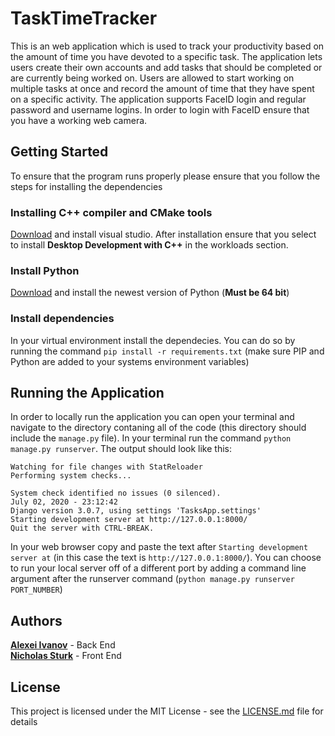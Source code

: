 # TaskTimeTracker
This is an web application which is used to track your productivity based on the amount of time you have devoted to a specific task. The application lets users create their own accounts and add tasks that should be completed or are currently being worked on. Users are allowed to start working on multiple tasks at once and record the amount of time that they have spent on a specific activity. The application supports FaceID login and regular password and username logins. In order to login with FaceID ensure that you have a working web camera.

## Getting Started
To ensure that the program runs properly please ensure that you follow the steps for installing the dependencies

### Installing C++ compiler and CMake tools
[Download](https://visualstudio.microsoft.com/downloads/) and install visual studio. After installation ensure that you select to install **Desktop Development with C++** in the workloads section.

### Install Python 
[Download](https://www.python.org/downloads/) and install the newest version of Python (**Must be 64 bit**)

### Install dependencies
In your virtual environment install the dependecies. You can do so by running the command ```pip install -r requirements.txt``` (make sure PIP and Python are added to your systems environment variables)

## Running the Application
In order to locally run the application you can open your terminal and navigate to the directory contaning all of the code (this directory should include the ```manage.py``` file). In your terminal run the command ```python manage.py runserver```. The output should look like this: 

```
Watching for file changes with StatReloader
Performing system checks...

System check identified no issues (0 silenced).
July 02, 2020 - 23:12:42
Django version 3.0.7, using settings 'TasksApp.settings'
Starting development server at http://127.0.0.1:8000/
Quit the server with CTRL-BREAK.
```

In your web browser copy and paste the text after ```Starting development server at``` (in this case the text is ```http://127.0.0.1:8000/```). You can choose to run your local server off of a different port by adding a command line argument after the runserver command (```python manage.py runserver PORT_NUMBER```)


## Authors
[**Alexei Ivanov**](https://github.com/aivan6842) - Back End <br/>
[**Nicholas Sturk**](https://github.com/nicholasturk) - Front End

## License

This project is licensed under the MIT License - see the [LICENSE.md](LICENSE.md) file for details
